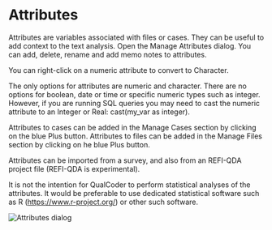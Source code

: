 
# Attributes

Attributes are variables associated with files or cases. They can be useful to add context to the text analysis. Open the Manage Attributes dialog. You can add, delete, rename and add memo notes to attributes.

You can right-click on a numeric attribute to convert to Character.

The only options for attributes are numeric and character. There are no options for boolean, date or time or specific numeric types such as integer.  However, if you are running SQL queries you may need to cast the numeric attribute to an Integer or Real: cast(my_var as integer).

Attributes to cases can be added in the Manage Cases section by clicking on the blue Plus button. Attributes to files can be added in the Manage Files section by clicking on he blue Plus button.

Attributes can be imported from a survey, and also from an REFI-QDA project file (REFI-QDA is experimental).

It is not the intention for QualCoder to perform statistical analyses of the attributes. It would be preferable to use dedicated statistical software such as R (https://www.r-project.org/) or other such software.

![Attributes dialog](https://qualcoder.files.wordpress.com/2020/12/manage_attributes.png)












